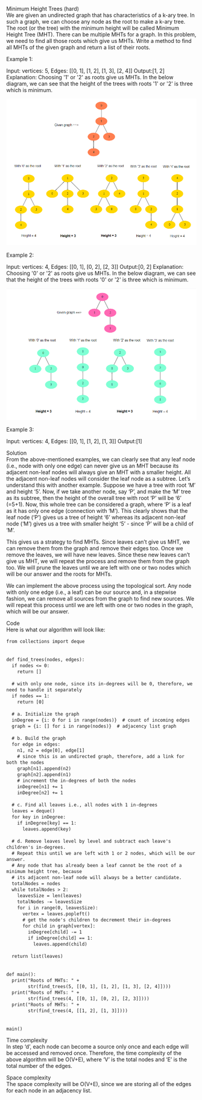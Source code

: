 Minimum Height Trees (hard) \
We are given an undirected graph that has characteristics of a k-ary tree. In such a graph, we can choose any node as the root to make a k-ary tree. The root (or the tree) with the minimum height will be called Minimum Height Tree (MHT). There can be multiple MHTs for a graph. In this problem, we need to find all those roots which give us MHTs. Write a method to find all MHTs of the given graph and return a list of their roots.

Example 1:

Input: vertices: 5, Edges: [[0, 1], [1, 2], [1, 3], [2, 4]]
Output:[1, 2]
Explanation: Choosing '1' or '2' as roots give us MHTs. In the below diagram, we can see that the 
height of the trees with roots '1' or '2' is three which is minimum.

![alt text](pics1/1605.PNG?raw=true)

Example 2:

Input: vertices: 4, Edges: [[0, 1], [0, 2], [2, 3]]
Output:[0, 2]
Explanation: Choosing '0' or '2' as roots give us MHTs. In the below diagram, we can see that the 
height of the trees with roots '0' or '2' is three which is minimum.

![alt text](pics1/1606.PNG?raw=true)

Example 3:

Input: vertices: 4, Edges: [[0, 1], [1, 2], [1, 3]]
Output:[1]

Solution \
From the above-mentioned examples, we can clearly see that any leaf node (i.e., node with only one edge) can never give us an MHT because its adjacent non-leaf nodes will always give an MHT with a smaller height. All the adjacent non-leaf nodes will consider the leaf node as a subtree. Let’s understand this with another example. Suppose we have a tree with root ‘M’ and height ‘5’. Now, if we take another node, say ‘P’, and make the ‘M’ tree as its subtree, then the height of the overall tree with root ‘P’ will be ‘6’ (=5+1). Now, this whole tree can be considered a graph, where ‘P’ is a leaf as it has only one edge (connection with ‘M’). This clearly shows that the leaf node (‘P’) gives us a tree of height ‘6’ whereas its adjacent non-leaf node (‘M’) gives us a tree with smaller height ‘5’ - since ‘P’ will be a child of ‘M’.

This gives us a strategy to find MHTs. Since leaves can’t give us MHT, we can remove them from the graph and remove their edges too. Once we remove the leaves, we will have new leaves. Since these new leaves can’t give us MHT, we will repeat the process and remove them from the graph too. We will prune the leaves until we are left with one or two nodes which will be our answer and the roots for MHTs.

We can implement the above process using the topological sort. Any node with only one edge (i.e., a leaf) can be our source and, in a stepwise fashion, we can remove all sources from the graph to find new sources. We will repeat this process until we are left with one or two nodes in the graph, which will be our answer.

Code \
Here is what our algorithm will look like:
```
from collections import deque


def find_trees(nodes, edges):
  if nodes <= 0:
    return []

  # with only one node, since its in-degrees will be 0, therefore, we need to handle it separately
  if nodes == 1:
    return [0]

  # a. Initialize the graph
  inDegree = {i: 0 for i in range(nodes)}  # count of incoming edges
  graph = {i: [] for i in range(nodes)}  # adjacency list graph

  # b. Build the graph
  for edge in edges:
    n1, n2 = edge[0], edge[1]
    # since this is an undirected graph, therefore, add a link for both the nodes
    graph[n1].append(n2)
    graph[n2].append(n1)
    # increment the in-degrees of both the nodes
    inDegree[n1] += 1
    inDegree[n2] += 1

  # c. Find all leaves i.e., all nodes with 1 in-degrees
  leaves = deque()
  for key in inDegree:
    if inDegree[key] == 1:
      leaves.append(key)

  # d. Remove leaves level by level and subtract each leave's children's in-degrees.
  # Repeat this until we are left with 1 or 2 nodes, which will be our answer.
  # Any node that has already been a leaf cannot be the root of a minimum height tree, because
  # its adjacent non-leaf node will always be a better candidate.
  totalNodes = nodes
  while totalNodes > 2:
    leavesSize = len(leaves)
    totalNodes -= leavesSize
    for i in range(0, leavesSize):
      vertex = leaves.popleft()
      # get the node's children to decrement their in-degrees
      for child in graph[vertex]:
        inDegree[child] -= 1
        if inDegree[child] == 1:
          leaves.append(child)

  return list(leaves)


def main():
  print("Roots of MHTs: " +
        str(find_trees(5, [[0, 1], [1, 2], [1, 3], [2, 4]])))
  print("Roots of MHTs: " +
        str(find_trees(4, [[0, 1], [0, 2], [2, 3]])))
  print("Roots of MHTs: " +
        str(find_trees(4, [[1, 2], [1, 3]])))


main()
```

Time complexity \
In step ‘d’, each node can become a source only once and each edge will be accessed and removed once. Therefore, the time complexity of the above algorithm will be O(V+E), where ‘V’ is the total nodes and ‘E’ is the total number of the edges.

Space complexity \
The space complexity will be O(V+E), since we are storing all of the edges for each node in an adjacency list.